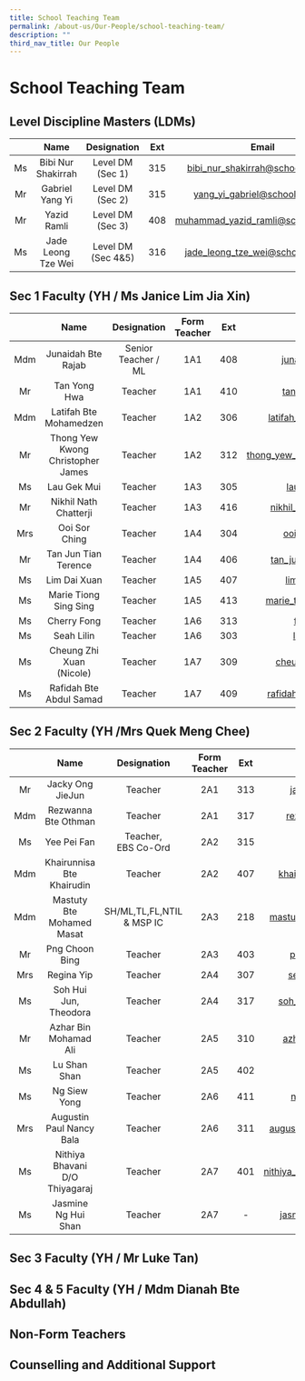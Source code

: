 ```yaml
---
title: School Teaching Team
permalink: /about-us/Our-People/school-teaching-team/
description: ""
third_nav_title: Our People
---
```

# School Teaching Team

## Level Discipline Masters (LDMs)

|     |         Name        |     Designation    |  Ext |                  Email                  |
|:---:|:---------:|:-----------:|:----:|:--------------:|
| Ms  | Bibi Nur Shakirrah  |  Level DM (Sec 1)  | 315  |    [bibi\_nur\_shakirrah@schools.gov.sg](mailto:bibi_nur_shakirrah@schools.gov.sg)    |
|  Mr | Gabriel Yang Yi     |  Level DM (Sec 2)  |  315 |      [yang\_yi\_gabriel@schools.gov.sg](mailto:yang_yi_gabriel@schools.gov.sg)     |
|  Mr | Yazid Ramli         |  Level DM (Sec 3)  |  408 | [muhammad\_yazid\_ramli@schools.gov.sg](mailto:muhammad_yazid_ramli@schools.gov.sg) |
|  Ms | Jade Leong Tze Wei  | Level DM (Sec 4&5) |  316 |    [jade\_leong\_tze\_wei@schools.gov.sg](mailto:jade_leong_tze_wei@schools.gov.sg)    |

## Sec 1 Faculty (YH / Ms Janice Lim Jia Xin)

|     |   Name    |     Designation     | Form Teacher |  Ext  |     Email            |
|:---:|:-------:|:-----:|:-----:|:-----:|:-------:|
| Mdm | Junaidah Bte Rajab                 | Senior Teacher / ML | 1A1          |   408 |       [junaidah\_rajab@schools.gov.sg](mailto:junaidah_rajab@schools.gov.sg)       |
|  Mr | Tan Yong Hwa                       |       Teacher       | 1A1          | 410   |        [tan\_yong\_hwa@schools.gov.sg](https://bukitbatoksec.moe.edu.sg/about-us/our-people/tan_yong_hwa@schools.gov.sg)        |
| Mdm | Latifah Bte Mohamedzen             |       Teacher       | 1A2          | 306   |      [latifah\_mohamedzen@schools.gov.sg](mailto:latifah_mohamedzen@schools.gov.sg)    |
|  Mr | Thong Yew Kwong Christopher James  |       Teacher       | 1A2          | 312   | [thong\_yew\_kwong\_christopher@schools.gov.sg](mailto:thong_yew_kwong_christopher@schools.gov.sg) |
|  Ms | Lau Gek Mui                        |       Teacher       | 1A3          |   305 |       [lau\_gek\_mui@schools.gov.sg](mailto:lau_gek_mui@schools.gov.sg)         |
|  Mr | Nikhil Nath Chatterji              |       Teacher       | 1A3          | 416   |   [nikhil\_nath\_chatterji@schools.gov.sg](mailto:nikhil_nath_chatterji@schools.gov.sg)    |
| Mrs | Ooi Sor Ching                      |       Teacher       | 1A4          |   304 |        [ooi\_sor\_ching@schools.gov.sg](mailto:ooi_sor_ching@schools.gov.sg)        |
|  Mr | Tan Jun Tian Terence               |       Teacher       | 1A4          |   406 |    [tan\_juntian\_terence@schools.gov.sg](mailto:tan_juntian_terence@schools.gov.sg)    |
|  Ms | Lim Dai Xuan                       |       Teacher       | 1A5          | 407   |        [lim\_dai\_xuan@schools.gov.sg](https://bukitbatoksec.moe.edu.sg/about-us/our-people/lim_dai_xuan@schools.gov.sg)       |
|  Ms | Marie Tiong Sing Sing              |       Teacher       | 1A5          | 413   |    [marie\_tiong\_sing\_sing@schools.gov.sg](mailto:marie_tiong_sing_sing@schools.gov.sg)    |
|  Ms | Cherry Fong                        |       Teacher       | 1A6          | 313   |           [fong\_cherry@moe.edu.sg](mailto:fong_cherry@moe.edu.sg)           |
|  Ms | Seah Lilin                         |       Teacher       | 1A6          | 303   |         [lilin\_seah@schools.gov.sg](mailto:lilin_seah@schools.gov.sg)        |
|  Ms | Cheung Zhi Xuan (Nicole)           |       Teacher       | 1A7          | 309   |       [cheung\_zhi\_xuan@schools.gov.sg](https://bukitbatoksec.moe.edu.sg/about-us/our-people/cheung_zhi_xuan@schools.gov.sg)      |
|  Ms | Rafidah Bte Abdul Samad            |       Teacher       |      1A7     | 409   |     [rafidah\_abdul\_samad@schools.gov.sg](mailto:rafidah_abdul_samad@schools.gov.sg)     |

## Sec 2 Faculty (YH /Mrs Quek Meng Chee) 

|     |              Name              |        Designation        | Form Teacher | Ext |                    Email                    |
|:---:|:------------------------------:|:-------------------------:|:------------:|:---:|:-------------------------------------------:|
|  Mr | Jacky Ong JieJun               |          Teacher          |      2A1     | 313 |       [jacky\_ong\_jiejun@schools.gov.sg](mailto:jacky_ong_jiejun@schools.gov.sg)     |
| Mdm | Rezwanna Bte Othman            |          Teacher          |      2A1     | 317 |       [rezwanna\_othman@schools.gov.sg](mailto:rezwanna_othman@schools.gov.sg)       |
|  Ms | Yee Pei Fan                    |   Teacher,<br>EBS Co-Ord  |      2A2     | 315 |        [yee\_pei\_fan@schools.gov.sg](mailto:yee_pei_fan@schools.gov.sg)        |
| Mdm | Khairunnisa Bte Khairudin      |          Teacher          |      2A2     | 407 |     [khairunnisa\_khairudin@schools.gov.sg](mailto:khairunnisa_khairudin@schools.gov.sg)    |
| Mdm | Mastuty Bte Mohamed Masat      | SH/ML,TL,FL,NTIL & MSP IC |      2A3     | 218 |     [mastuty\_mohamed\_masat@schools.gov.sg](mailto:mastuty_mohamed_masat@schools.gov.sg)    |
|  Mr | Png Choon Bing                 |          Teacher          |      2A3     | 403 |        [png\_choon\_bing@schools.gov.sg](mailto:png_choon_bing@schools.gov.sg)       |
| Mrs | Regina Yip                     |          Teacher          |      2A4     | 307 |      [sen\_li-yin\_regina@schools.gov.sg](mailto:sen_li-yin_regina@schools.gov.sg)      |
|  Ms | Soh Hui Jun, Theodora          |          Teacher          |      2A4     | 317 |     [soh\_hui\_jun\_theodora@schools.gov.sg](mailto:soh_hui_jun_theodora@schools.gov.sg)    |
|  Mr | Azhar Bin Mohamad Ali          |          Teacher          |      2A5     | 310 |       [azhar\_mohamad\_ali@schools.gov.sg](mailto:azhar_mohamad_ali@schools.gov.sg)      |
|  Ms | Lu Shan Shan                   |          Teacher          |      2A5     | 402 |         [lu\_shanshan@schools.gov.sg](mailto:lu_shanshan@schools.gov.sg)        |
|  Ms | Ng Siew Yong                   |          Teacher          |      2A6     | 411 |        [ng\_siew\_yong\_a@schools.gov.sg](mailto:ng_siew_yong_a@schools.gov.sg)        |
| Mrs | Augustin Paul Nancy Bala       |          Teacher          |      2A6     | 311 |   [augustin\_paul\_nancy\_bala@schools.gov.sg](mailto:augustin_paul_nancy_bala@schools.gov.sg)   |
|  Ms | Nithiya Bhavani D/O Thiyagaraj |          Teacher          |      2A7     | 401 | [nithiya\_bhavani\_thiyagarajan@schools.gov.sg](mailto:nithiya_bhavani_thiyagarajan@schools.gov.sg) |
|  Ms | Jasmine Ng Hui Shan            |          Teacher          |      2A7     |  -  |     [jasmine\_ng\_hui\_shan@schools.gov.sg](mailto:jasmine_ng_hui_shan@schools.gov.sg)     |

## Sec 3 Faculty (YH / Mr Luke Tan)


## Sec 4 & 5 Faculty (YH / Mdm Dianah Bte Abdullah)


## Non-Form Teachers



## Counselling and Additional Support